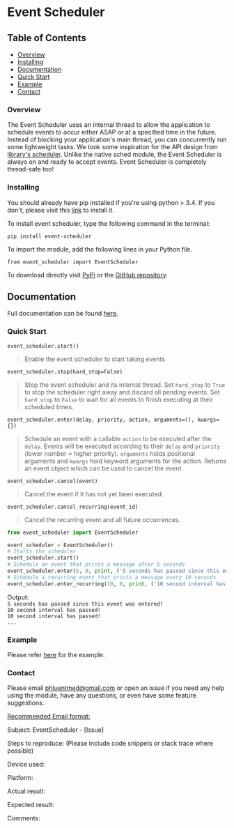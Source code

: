 # Event Scheduler
## Table of Contents
- [Overview](#overview)
- [Installing](#installing)
- [Documentation](#documentation)
- [Quick Start](#quick-start)
- [Example](#example)
- [Contact](#contact)

### Overview
The Event Scheduler uses an internal thread to allow the application to 
schedule events to occur either ASAP or at a specified time in the future.
Instead of blocking your application's main thread, you can concurrently run
some lightweight tasks. We took some inspiration for the API design from 
[library's scheduler](https://docs.python.org/3/library/sched.html). Unlike the
native sched module, the Event Scheduler is always on and ready to accept
events. Event Scheduler is completely thread-safe too!


### Installing
You should already have pip installed if you're using python > 3.4. If you
don't, please visit this [link](https://pip.pypa.io/en/stable/installing/) to 
install it.

To install event scheduler, type the following command in the terminal:

`pip install event-scheduler`

To import the module, add the following lines in your Python file.

`from event_scheduler import EventScheduler`

To download directly visit [PyPi](https://pypi.org/project/event-scheduler/) or
the [GitHub repository](https://github.com/phluentmed/PythonEventScheduler).

## Documentation
Full documentation can be found [here](https://event-scheduler.readthedocs.io).
### Quick Start
`event_scheduler.start()`
> Enable the event scheduler to start taking events

`event_scheduler.stop(hard_stop=False)`
>Stop the event scheduler and its internal thread. Set `hard_stop` to `True`
>to stop the scheduler right away and discard all pending events. Set 
>`hard_stop` to `False` to wait for all events to finish executing at their
>scheduled times.

`event_scheduler.enter(delay, priority, action, arguments=(), kwargs={})`

>Schedule an event with a callable `action` to be executed after the `delay`.
>Events will be executed according to their `delay` and `priority` (lower 
>number = higher priority). `arguments` holds positional arguments and 
>`kwargs` hold keyword arguments for the action. Returns an event object which
>can be used to cancel the event.

`event_scheduler.cancel(event)`
>Cancel the event if it has not yet been executed.

`event_scheduler.cancel_recurring(event_id)`
>Cancel the recurring event and all future occurrences. 

```python
from event_scheduler import EventScheduler

event_scheduler = EventScheduler()
# Starts the scheduler
event_scheduler.start()
# Schedule an event that prints a message after 5 seconds
event_scheduler.enter(5, 0, print, ('5 seconds has passed since this event was entered!',))
# Schedule a recurring event that prints a message every 10 seconds
event_scheduler.enter_recurring(10, 0, print, ('10 second interval has passed!',))
```
Output:
\
`5 seconds has passed since this event was entered!`
\
`10 second interval has passed!`
\
`10 second interval has passed!`
\
`...`
 
### Example
Please refer
[here](https://github.com/phluentmed/event-scheduler/blob/master/example/transactions.py)
for the example. 

### Contact
Please email phluentmed@gmail.com or open an issue if you need any help using
the module, have any questions, or even have some feature suggestions.

<ins>Recommended Email format: </ins>

Subject: EventScheduler - [Issue]

Steps to reproduce: (Please include code snippets or stack trace where possible)

Device used:

Platform:

Actual result:

Expected result:

Comments: